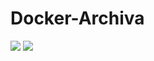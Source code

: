 Docker-Archiva
=======

[![](https://images.microbadger.com/badges/image/jahroots/archiva.svg)](https://microbadger.com/images/jahroots/archiva "Get your own image badge on microbadger.com")
[![](https://images.microbadger.com/badges/version/jahroots/archiva.svg)](https://microbadger.com/images/jahroots/archiva "Get your own version badge on microbadger.com")
